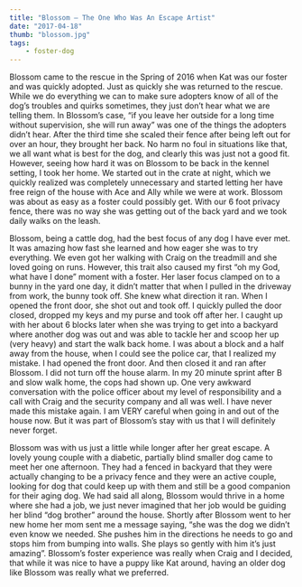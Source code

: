 ```yaml
---
title: "Blossom – The One Who Was An Escape Artist"
date: "2017-04-18"
thumb: "blossom.jpg"
tags: 
    - foster-dog
---
```


Blossom came to the rescue in the Spring of 2016 when Kat was our foster and was quickly adopted. Just as quickly she was returned to the rescue. While we do everything we can to make sure adopters know of all of the dog’s troubles and quirks sometimes, they just don’t hear what we are telling them. In Blossom’s case, “if you leave her outside for a long time without supervision, she will run away” was one of the things the adopters didn’t hear. After the third time she scaled their fence after being left out for over an hour, they brought her back. No harm no foul in situations like that, we all want what is best for the dog, and clearly this was just not a good fit. However, seeing how hard it was on Blossom to be back in the kennel setting, I took her home. We started out in the crate at night, which we quickly realized was completely unnecessary and started letting her have free reign of the house with Ace and Ally while we were at work. Blossom was about as easy as a foster could possibly get. With our 6 foot privacy fence, there was no way she was getting out of the back yard and we took daily walks on the leash.


Blossom, being a cattle dog, had the best focus of any dog I have ever met. It was amazing how fast she learned and how eager she was to try everything. We even got her walking with Craig on the treadmill and she loved going on runs. However, this trait also caused my first “oh my God, what have I done” moment with a foster. Her laser focus clamped on to a bunny in the yard one day, it didn’t matter that when I pulled in the driveway from work, the bunny took off. She knew what direction it ran. When I opened the front door, she shot out and took off. I quickly pulled the door closed, dropped my keys and my purse and took off after her. I caught up with her about 6 blocks later when she was trying to get into a backyard where another dog was out and was able to tackle her and scoop her up (very heavy) and start the walk back home. I was about a block and a half away from the house, when I could see the police car, that I realized my mistake. I had opened the front door. And then closed it and ran after Blossom. I did not turn off the house alarm. In my 20 minute sprint after B and slow walk home, the cops had shown up. One very awkward conversation with the police officer about my level of responsibility and a call with Craig and the security company and all was well. I have never made this mistake again. I am VERY careful when going in and out of the house now.  But it was part of Blossom’s stay with us that I will definitely never forget.


Blossom was with us just a little while longer after her great escape. A lovely young couple with a diabetic, partially blind smaller dog came to meet her one afternoon. They had a fenced in backyard that they were actually changing to be a privacy fence and they were an active couple, looking for dog that could keep up with them and still be a good companion for their aging dog. We had said all along, Blossom would thrive in a home where she had a job, we just never imagined that her job would be guiding her blind “dog brother” around the house. Shortly after Blossom went to her new home her mom sent me a message saying, “she was the dog we didn’t even know we needed. She pushes him in the directions he needs to go and stops him from bumping into walls. She plays so gently with him it’s just amazing”. Blossom’s foster experience was really when Craig and I decided, that while it was nice to have a puppy like Kat around, having an older dog like Blossom was really what we preferred.

